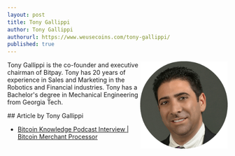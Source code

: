 ```yaml
---
layout: post
title: Tony Gallippi
author: Tony Gallippi
authorurl: https://www.weusecoins.com/tony-gallippi/
published: true
---
```


<img src="/images/tony-gallippi.png" alt="Tony Gallippi" align="right">Tony Gallippi is the co-founder and executive chairman of Bitpay. Tony has 20 years of experience in Sales and Marketing in the Robotics and Financial industries. Tony has a Bachelor's degree in Mechanical Engineering from Georgia Tech.
<p>
<p>
<p>
## Article by Tony Gallippi
<ul>
<li><a href="/bitcoin-merchant-processor/">Bitcoin Knowledge Podcast Interview | Bitcoin Merchant Processor</a></li>
</ul>